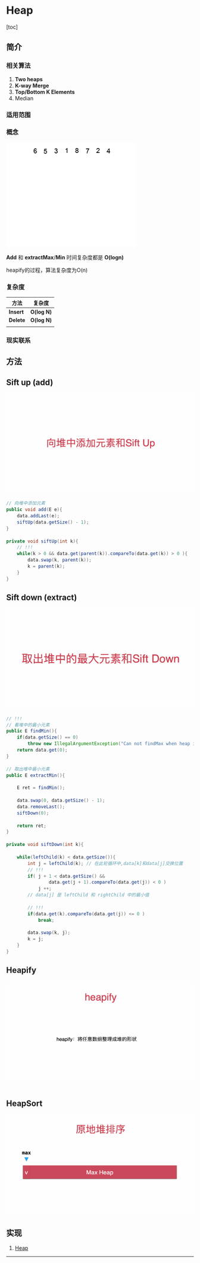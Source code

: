 # Heap

[toc]



## 简介

### 相关算法

1. **Two heaps**
2. **K-way Merge** 
3. **Top/Bottom K Elements**
4. Median 




### 适用范围





### 概念

![22.gif](assets/22-4946223.gif)

**Add** 和 **extractMax**/**Min** 时间复杂度都是 **O(logn)**

heapify的过程，算法复杂度为O(n)

### 复杂度

| 方法       | 复杂度       |
| ---------- | ------------ |
| **Insert** | **O(log N)** |
| **Delete** | **O(log N)** |
|            |              |

### 现实联系



## 方法

## Sift up (add)

![siftupgif](assets/siftupgif.gif)

```java
// 向堆中添加元素
public void add(E e){
    data.addLast(e);
    siftUp(data.getSize() - 1);
}

private void siftUp(int k){
    // !!!
    while(k > 0 && data.get(parent(k)).compareTo(data.get(k)) > 0 ){
        data.swap(k, parent(k));
        k = parent(k);
    }
}
```



## Sift down (extract)

![siftdowgif](assets/siftdowgif.gif)

```java
// !!!
// 看堆中的最小元素
public E findMin(){
    if(data.getSize() == 0)
        throw new IllegalArgumentException("Can not findMax when heap is empty.");
    return data.get(0);
}

// 取出堆中最小元素
public E extractMin(){

    E ret = findMin();

    data.swap(0, data.getSize() - 1);
    data.removeLast();
    siftDown(0);

    return ret;
}

private void siftDown(int k){

    while(leftChild(k) < data.getSize()){
        int j = leftChild(k); // 在此轮循环中,data[k]和data[j]交换位置
        // !!!
        if( j + 1 < data.getSize() &&
                data.get(j + 1).compareTo(data.get(j)) < 0 )
            j ++;
        // data[j] 是 leftChild 和 rightChild 中的最小值

        // !!!
        if(data.get(k).compareTo(data.get(j)) <= 0 )
            break;

        data.swap(k, j);
        k = j;
    }
}
```



## Heapify

![heapify](assets/heapify.gif)

```
```



## HeapSort

![heapsort](assets/heapsort.gif)

##

## 实现

1. [Heap](https://github.com/KurisuZhang/LeetCode300/blob/main/code/src/HeapPQ/_0_MinHeap.java)



------



